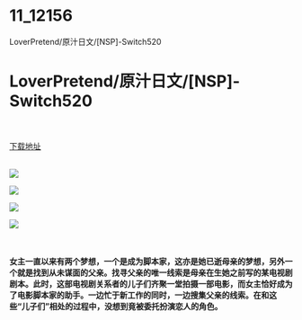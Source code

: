 # 11_12156
LoverPretend/原汁日文/[NSP]-Switch520
# LoverPretend/原汁日文/[NSP]-Switch520
 <br/></br>
[下载地址](https://www.switch520.cc/article/12156 "下载地址")
<br/></br>

<p><strong><img src="https://www.switch520.cc/muke_img/upload_art_editor_20210331-1_42e957f742bed1048befd17f4df86342.jpg"></strong></p>
<p><strong><img src="https://www.switch520.cc/muke_img/upload_art_editor_20210331-1_a627b472d88558d21a8781e8fead323f.jpg"></strong></p>
<p><strong><img src="https://www.switch520.cc/muke_img/upload_art_editor_20210331-1_194c3e31a385e5dfcc44a0afcf23f540.jpg"></strong></p>
<p><strong><img src="https://www.switch520.cc/muke_img/upload_art_editor_20210331-1_24feb2da79e5709bbd74fe139d56f5b9.jpg">&nbsp;</strong></p>
<p>&nbsp;</p>
<p><strong>女主一直以来有两个梦想，一个是成为脚本家，这亦是她已逝母亲的梦想，另外一个就是找到从未谋面的父亲。找寻父亲的唯一线索是母亲在生她之前写的某电视剧剧本。此时，这部电视剧关系者的儿子们齐聚一堂拍摄一部电影，而女主恰好成为了电影脚本家的助手。一边忙于新工作的同时，一边搜集父亲的线索。在和这些“儿子们”相处的过程中，没想到竟被委托扮演恋人的角色。</strong></p>
